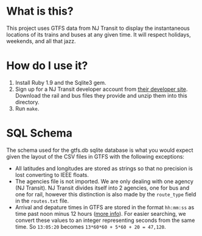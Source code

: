 What is this?
=============

This project uses GTFS data from NJ Transit to display the instantaneous locations of its trains and 
buses at any given time.  It will respect holidays, weekends, and all that jazz.

How do I use it?
================

1. Install Ruby 1.9 and the Sqlite3 gem.
1. Sign up for a NJ Transit developer account from [their developer site](https://www.njtransit.com/mt/mt_servlet.srv?hdnPageAction=MTDevLoginTo).  Download the rail and bus files they provide and unzip them into this directory.
1. Run `make`.

SQL Schema
==========

The schema used for the gtfs.db sqlite database is what you would expect given the layout of the CSV files in GTFS with the following exceptions:

* All latitudes and longitudes are stored as strings so that no precision is lost converting to IEEE floats.
* The agencies file is not imported.  We are only dealing with one agency (NJ Transit).  NJ Transit divides itself into 2 agencies, one for bus and one for rail, however this distinction is also made by the `route_type` field in the `routes.txt` file.
* Arrival and depature times in GTFS are stored in the format `hh:mm:ss` as time past noon minus 12 hours ([more info](https://developers.google.com/transit/gtfs/reference#stop_times_fields)).  For easier searching, we convert these values to an integer representing seconds from the same time.  So `13:05:20` becomes `13*60*60 + 5*60 + 20 = 47,120`.